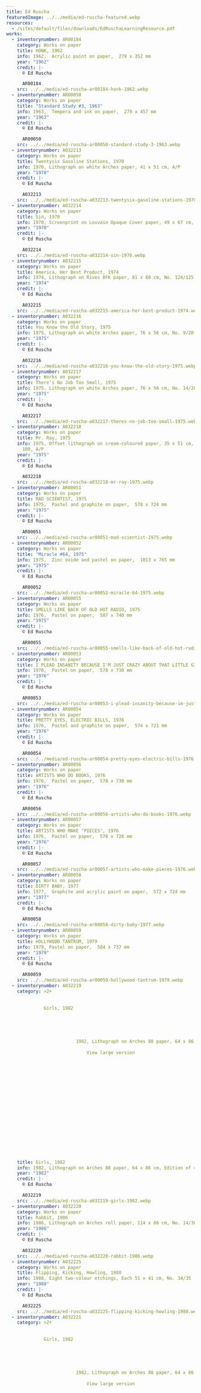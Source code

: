 ```yaml
---
title: Ed Ruscha
featuredImage: ../../media/ed-ruscha-featured.webp
resources:
  - /sites/default/files/downloads/EdRuschaLearningResource.pdf
works:
  - inventorynumber: AR00184
    category: Works on paper
    title: HONK, 1962
    info: 1962,  Acrylic paint on paper,  279 x 352 mm
    year: "1962"
    credit: |-
      © Ed Ruscha

      AR00184
    src: ../../media/ed-ruscha-ar00184-honk-1962.webp
  - inventorynumber: AR00050
    category: Works on paper
    title: "Standard Study #3, 1963"
    info: 1963,  Tempera and ink on paper,  279 x 457 mm
    year: "1963"
    credit: |-
      © Ed Ruscha

      AR00050
    src: ../../media/ed-ruscha-ar00050-standard-study-3-1963.webp
  - inventorynumber: A032213
    category: Works on paper
    title: Twentysix Gasoline Stations, 1970
    info: 1970, Lithograph on white Arches paper, 41 x 51 cm, A/P
    year: "1970"
    credit: |-
      © Ed Ruscha

      A032213
    src: ../../media/ed-ruscha-a032213-twentysix-gasoline-stations-1970.webp
  - inventorynumber: A032214
    category: Works on paper
    title: Sin, 1970
    info: 1970, Screenprint on Louvain Opaque Cover paper, 49 x 67 cm, No. 70/150
    year: "1970"
    credit: |-
      © Ed Ruscha

      A032214
    src: ../../media/ed-ruscha-a032214-sin-1970.webp
  - inventorynumber: A032215
    category: Works on paper
    title: America, Her Best Product, 1974
    info: 1974, Lithograph on Rives BFK paper, 81 x 60 cm, No. 124/125
    year: "1974"
    credit: |-
      © Ed Ruscha

      A032215
    src: ../../media/ed-ruscha-a032215-america-her-best-product-1974.webp
  - inventorynumber: A032216
    category: Works on paper
    title: You Know the Old Story, 1975
    info: 1975, Lithograph on white Arches paper, 76 x 56 cm, No. 9/20
    year: "1975"
    credit: |-
      © Ed Ruscha

      A032216
    src: ../../media/ed-ruscha-a032216-you-know-the-old-story-1975.webp
  - inventorynumber: A032217
    category: Works on paper
    title: There’s No Job Too Small, 1975
    info: 1975. Lithograph on white Arches paper, 76 x 56 cm, No. 14/20
    year: "1975"
    credit: |-
      © Ed Ruscha

      A032217
    src: ../../media/ed-ruscha-a032217-theres-no-job-too-small-1975.webp
  - inventorynumber: A032218
    category: Works on paper
    title: Mr. Ray, 1975
    info: 1975, Offset lithograph on cream-coloured paper, 35 x 51 cm, Edition of
      100, A/P
    year: "1975"
    credit: |-
      © Ed Ruscha

      A032218
    src: ../../media/ed-ruscha-a032218-mr-ray-1975.webp
  - inventorynumber: AR00051
    category: Works on paper
    title: MAD SCIENTIST, 1975
    info: 1975,  Pastel and graphite on paper,  578 x 724 mm
    year: "1975"
    credit: |-
      © Ed Ruscha

      AR00051
    src: ../../media/ed-ruscha-ar00051-mad-scientist-1975.webp
  - inventorynumber: AR00052
    category: Works on paper
    title: "Miracle #64, 1975"
    info: 1975,  Zinc oxide and pastel on paper,  1013 x 765 mm
    year: "1975"
    credit: |-
      © Ed Ruscha

      AR00052
    src: ../../media/ed-ruscha-ar00052-miracle-64-1975.webp
  - inventorynumber: AR00055
    category: Works on paper
    title: SMELLS LIKE BACK OF OLD HOT RADIO, 1975
    info: 1976,  Pastel on paper,  587 x 740 mm
    year: "1975"
    credit: |-
      © Ed Ruscha

      AR00055
    src: ../../media/ed-ruscha-ar00055-smells-like-back-of-old-hot-radio-1975.webp
  - inventorynumber: AR00053
    category: Works on paper
    title: I PLEAD INSANITY BECAUSE I'M JUST CRAZY ABOUT THAT LITTLE GIRL, 1976
    info: 1976,  Pastel on paper,  578 x 730 mm
    year: "1976"
    credit: |-
      © Ed Ruscha

      AR00053
    src: ../../media/ed-ruscha-ar00053-i-plead-insanity-because-im-just-crazy-about-that-little-girl-1976.webp
  - inventorynumber: AR00054
    category: Works on paper
    title: PRETTY EYES, ELECTRIC BILLS, 1976
    info: 1976,  Pastel and graphite on paper,  574 x 721 mm
    year: "1976"
    credit: |-
      © Ed Ruscha

      AR00054
    src: ../../media/ed-ruscha-ar00054-pretty-eyes-electric-bills-1976.webp
  - inventorynumber: AR00056
    category: Works on paper
    title: ARTISTS WHO DO BOOKS, 1976
    info: 1976,  Pastel on paper,  578 x 730 mm
    year: "1976"
    credit: |-
      © Ed Ruscha

      AR00056
    src: ../../media/ed-ruscha-ar00056-artists-who-do-books-1976.webp
  - inventorynumber: AR00057
    category: Works on paper
    title: ARTISTS WHO MAKE "PIECES", 1976
    info: 1976,  Pastel on paper,  578 x 726 mm
    year: "1976"
    credit: |-
      © Ed Ruscha

      AR00057
    src: ../../media/ed-ruscha-ar00057-artists-who-make-pieces-1976.webp
  - inventorynumber: AR00058
    category: Works on paper
    title: DIRTY BABY, 1977
    info: 1977,  Graphite and acrylic paint on paper,  572 x 724 mm
    year: "1977"
    credit: |-
      © Ed Ruscha

      AR00058
    src: ../../media/ed-ruscha-ar00058-dirty-baby-1977.webp
  - inventorynumber: AR00059
    category: Works on paper
    title: HOLLYWOOD TANTRUM, 1979
    info: 1979, Pastel on paper,  584 x 737 mm
    year: "1979"
    credit: |-
      © Ed Ruscha

      AR00059
    src: ../../media/ed-ruscha-ar00059-hollywood-tantrum-1979.webp
  - inventorynumber: A032219
    category: >2+
      
          
              Girls, 1982
          
          
              
                  
                      
                          1982, Lithograph on Arches 88 paper, 64 x 86 cm, Edition of 40, A/P 6/13
                          
                              View large version
                          
                      

                          
              
                
        
          
          
          
        


         

                  

              
          
    title: Girls, 1982
    info: 1982, Lithograph on Arches 88 paper, 64 x 86 cm, Edition of 40, A/P 6/13
    year: "1982"
    credit: |-
      © Ed Ruscha

      A032219
    src: ../../media/ed-ruscha-a032219-girls-1982.webp
  - inventorynumber: A032220
    category: Works on paper
    title: Rabbit, 1986
    info: 1986, Lithograph on Arches roll paper, 114 x 86 cm, No. 14/30
    year: "1986"
    credit: |-
      © Ed Ruscha

      A032220
    src: ../../media/ed-ruscha-a032220-rabbit-1986.webp
  - inventorynumber: A032225
    category: Works on paper
    title: Flipping, Kicking, Howling, 1988
    info: 1988, Eight two-colour etchings, Each 51 x 41 cm, No. 34/35
    year: "1988"
    credit: |-
      © Ed Ruscha

      A032225
    src: ../../media/ed-ruscha-a032225-flipping-kicking-howling-1988.webp
  - inventorynumber: A032221
    category: >2+
      
          
              Girls, 1982
          
          
              
                  
                      
                          1982, Lithograph on Arches 88 paper, 64 x 86 cm, Edition of 40, A/P 6/13
                          
                              View large version
                          
                      

                          
              
                
        
          
          
          
        


         

                  

              
          
    title: OK (State I), 1990
    info: 1990, Lithograph on 300-gram white Rives BFK paper, 50 x 58 cm, Edition of
      25, A/P
    year: "1990"
    credit: |-
      © Ed Ruscha

      A032221
    src: ../../media/ed-ruscha-a032221-ok-state-i-1990.webp
  - inventorynumber: AR00060
    category: Works on paper
    title: CROSSOVER DREAMS, 1991
    info: 1991,  Acrylic paint on paper,  511 x 765 mm
    year: "1991"
    credit: |-
      © Ed Ruscha

      AR00060
    src: ../../media/ed-ruscha-ar00060-crossover-dreams-1991.webp
  - inventorynumber: A032222
    category: Works on paper
    title: US, 1995
    info: 1995, Mixografia technique on handmade paper, 60 x 82 cm, No. 13/75
    year: "1995"
    credit: |-
      © Ed Ruscha

      A032222
    src: ../../media/ed-ruscha-a032222-us-1995.webp
  - inventorynumber: A032223
    category: Works on paper
    title: Dog, 1995
    info: 1995, Mixografia technique on handmade paper, 70 x 98 cm, No. 65/75
    year: "1995"
    credit: |-
      © Ed Ruscha

      A032223
    src: ../../media/ed-ruscha-a032223-dog-1995.webp
  - inventorynumber: AR00061
    category: Works on paper
    title: SOAPY SMITH, 1996
    info: 1996,  Acrylic paint on paper,  366 x 290 mm
    year: "1996"
    credit: |-
      © Ed Ruscha

      AR00061
    src: ../../media/ed-ruscha-ar00061-soapy-smith-1996.webp
  - inventorynumber: AR00062
    category: Works on paper
    title: RED ROOSTER, 1996
    info: 1996,  Acrylic paint and graphite on lithograph on paper,  540 x 711 mm
    year: "1996"
    credit: |-
      © Ed Ruscha

      AR00062
    src: ../../media/ed-ruscha-ar00062-red-rooster-1996.webp
  - inventorynumber: AR00063
    category: Works on paper
    title: HOPE, 1998
    info: 1998,  Acrylic paint on paper,  1016 x 1524 mm
    year: "1998"
    credit: |-
      © Ed Ruscha

      AR00063
    src: ../../media/ed-ruscha-ar00063-hope-1998.webp
  - inventorynumber: A032209
    category: Works on paper
    title: Country Cityscapes Series, 2001
    info: 2001, Six four-colour photogravures  with silkscreened text, 46 x 36 cm,
      A/P 7/10
    year: "2001"
    credit: |-
      © Ed Ruscha

      A032209
    src: ../../media/ed-ruscha-a032209-country-cityscapes-series-2001.webp
  - inventorynumber: A032227
    category: Works on paper
    title: Seven soft ground etchings, 2001
    info: 2001, Seven soft ground etchings, 20 x 24 cm, No. 28/45
    year: "2001"
    credit: |-
      © Ed Ruscha

      A032227
    src: ../../media/ed-ruscha-a032227-seven-soft-ground-etchings-2001.webp
  - inventorynumber: AR00064
    category: Works on paper
    title: "THE END #40, 2003"
    info: 2003,  Acrylic paint on paper,  610 x 762 mm
    year: "2003"
    credit: |-
      © Ed Ruscha

      AR00064
    src: ../../media/ed-ruscha-ar00064-the-end-40-2003.webp
  - inventorynumber: A032226
    category: Works on paper
    title: Blank Signs Series, 2004
    info: 2004, Four etchings with aquatint, 32 x 31 cm, No. 15/35
    year: "2004"
    credit: |-
      © Ed Ruscha

      A032226
    src: ../../media/ed-ruscha-a032226-blank-signs-series-2004.webp
  - inventorynumber: AR00065
    category: Works on paper
    title: DEC. 30th, 2005
    info: 2005,  Acrylic paint on paper,  1016 x 1524 mm
    year: "2005"
    credit: |-
      © Ed Ruscha

      AR00065
    src: ../../media/ed-ruscha-ar00065-dec-30th-2005.webp
  - inventorynumber: A032210
    category: Works on paper
    title: Motor City Suite, 2009
    info: 2009, Seven aquatint etchings, 26 x 24 cm, Trial prrof
    year: "2009"
    credit: |-
      © Ed Ruscha

      A032210
    src: ../../media/ed-ruscha-a032210-motor-city-suite-2009.webp
  - inventorynumber: A032211
    category: Works on paper
    title: Bliss Bucket, 2010
    info: 2010, Six-colour lithograph , 71 x 71 cm, Edition of 50, A/P
    year: "2010"
    credit: |-
      © Ed Ruscha

      A032211
    src: ../../media/ed-ruscha-a032211-bliss-bucket-2010.webp
  - inventorynumber: A036084
    category: Works on paper
    title: Liberty, 2011
    info: 2011, Lithograph, 66 x 51 cm, Edition of 75,  A/P 5
    year: "2011"
    credit: |-
      © Ed Ruscha

      A036084
    src: ../../media/ed-ruscha-a036084-liberty-2011.webp
  - inventorynumber: AR00046
    category: Painting
    title: DANCE?, 1973
    info: 1973,  Coffee, egg white, mustard and graphite on canvas,  1372 x 1520 x
      29 mm
    year: "1973"
    credit: |-
      © Ed Ruscha

      AR00046
    src: ../../media/ed-ruscha-ar00046-dance-1973.webp
  - inventorynumber: AR01126
    category: Painting
    title: The Music from the Balconies, 1984
    info: 1984,  Oil paint on canvas,  2515 x 2057 mm
    year: "1984"
    credit: |-
      © Ed Ruscha

      AR01126
    src: ../../media/ed-ruscha-ar01126-the-music-from-the-balconies-1984.webp
  - inventorynumber: AR00596
    category: Painting
    title: The Final End, 1992
    info: 1992,  Acrylic paint on canvas,  1780 x 3507 x 40 mm
    year: "1992"
    credit: |-
      © Ed Ruscha

      AR00596
    src: ../../media/ed-ruscha-ar00596-the-final-end-1992.webp
  - inventorynumber: AR00047
    category: Painting
    title: Pay Nothing Until April, 2003
    info: 2003,  Acrylic paint on canvas,  1527 x 1525 x 40 mm
    year: "2003"
    credit: |-
      © Ed Ruscha

      AR00047
    src: ../../media/ed-ruscha-ar00047-pay-nothing-until-april-2003.webp
  - inventorynumber: AR00048
    category: Painting
    title: DAILY PLANET, 2003
    info: 2003,  Acrylic paint on canvas,  1529 x 1529 x 40 mm
    year: "2003"
    credit: |-
      © Ed Ruscha

      AR00048
    src: ../../media/ed-ruscha-ar00048-daily-planet-2003.webp
  - inventorynumber: AR00049
    category: Painting
    title: BLVD.-AVE.-ST., 2006
    info: 2006,  Acrylic paint on canvas,  1782 x 2747 x 40 mm
    year: "2006"
    credit: |-
      © Ed Ruscha

      AR00049
    src: ../../media/ed-ruscha-ar00049-blvd-ave-st-2006.webp

---
```


Born in 1937, Ed Ruscha’s exploration of language and American West Coast culture centred on Hollywood has made him one of the pre-eminent artists of his generation. Since the early 1960s he has channelled his fascination with words and the act of communication into books, printmaking, drawing and painting. His work has much in common with Pop Art, but while Ruscha’s carefully planned paintings and drawings draw on popular references and mass media, his playful use of irony, paradox and absurdist juxtapositions have set him firmly apart from any movement.

ARTIST ROOMS holds a remarkable survey of Ruscha’s work dating between 1962 and 2005 including an important group of drawings and several key paintings that explore the various series that the artist has made since the 1960s. Early works such as 'HONK' (1962) and 'DANCE?' (1973) involve single, pithy words in strong typographic format, while the catch-phrase drawings of the mid-1970s such as 'I PLEAD INSANITY BECAUSE I'M JUST CRAZY ABOUT THAT LITTLE GIRL' (1976) invoke vernacular language against single fields of colour.

A more brooding atmosphere emerges in the later series, 'The End', which illustrates the words with imagery that recalls film and traditions of ancient printing. The artist’s enjoyment of the contradictory and illogical is at play in the mountain paintings, a sequence of works begun in the late 1990s in which sublime alpine landscapes form the backdrop for banal statements, often used in advertising, as found in 'Pay Nothing Until April' (2003).

Tate and the National Galleries of Scotland would like to acknowledge the generosity of the artist in donating the magnificent painting 'The Music from the Balconies' to the ARTIST ROOMS collection.
